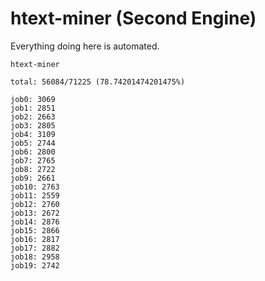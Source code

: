 # htext-miner (Second Engine)

Everything doing here is automated.

```
htext-miner

total: 56084/71225 (78.74201474201475%)

job0: 3069
job1: 2851
job2: 2663
job3: 2805
job4: 3109
job5: 2744
job6: 2800
job7: 2765
job8: 2722
job9: 2661
job10: 2763
job11: 2559
job12: 2760
job13: 2672
job14: 2876
job15: 2866
job16: 2817
job17: 2882
job18: 2958
job19: 2742
```